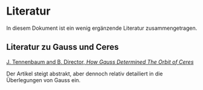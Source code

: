# Literatur
In diesem Dokument ist ein wenig ergänzende Literatur zusammengetragen.


## Literatur zu Gauss und Ceres

[J. Tennenbaum and B. Director, *How Gauss Determined The Orbit of Ceres*](https://archive.schillerinstitute.com/fid_97-01/982_orbit_ceres.pdf)

Der Artikel steigt abstrakt, aber dennoch relativ detailiert in die Überlegungen von Gauss ein.

